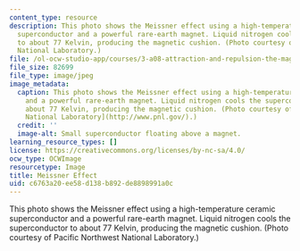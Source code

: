 ```yaml
---
content_type: resource
description: This photo shows the Meissner effect using a high-temperature ceramic
  superconductor and a powerful rare-earth magnet. Liquid nitrogen cools the superconductor
  to about 77 Kelvin, producing the magnetic cushion. (Photo courtesy of Pacific Northwest
  National Laboratory.)
file: /ol-ocw-studio-app/courses/3-a08-attraction-and-repulsion-the-magic-of-magnets-fall-2005/c6763a20ee58d138b892de8898991a0c_3-a08f05.jpg
file_size: 82699
file_type: image/jpeg
image_metadata:
  caption: This photo shows the Meissner effect using a high-temperature ceramic superconductor
    and a powerful rare-earth magnet. Liquid nitrogen cools the superconductor to
    about 77 Kelvin, producing the magnetic cushion. (Photo courtesy of [Pacific Northwest
    National Laboratory](http://www.pnl.gov/).)
  credit: ''
  image-alt: Small superconductor floating above a magnet.
learning_resource_types: []
license: https://creativecommons.org/licenses/by-nc-sa/4.0/
ocw_type: OCWImage
resourcetype: Image
title: Meissner Effect
uid: c6763a20-ee58-d138-b892-de8898991a0c
---
```

This photo shows the Meissner effect using a high-temperature ceramic superconductor and a powerful rare-earth magnet. Liquid nitrogen cools the superconductor to about 77 Kelvin, producing the magnetic cushion. (Photo courtesy of Pacific Northwest National Laboratory.)